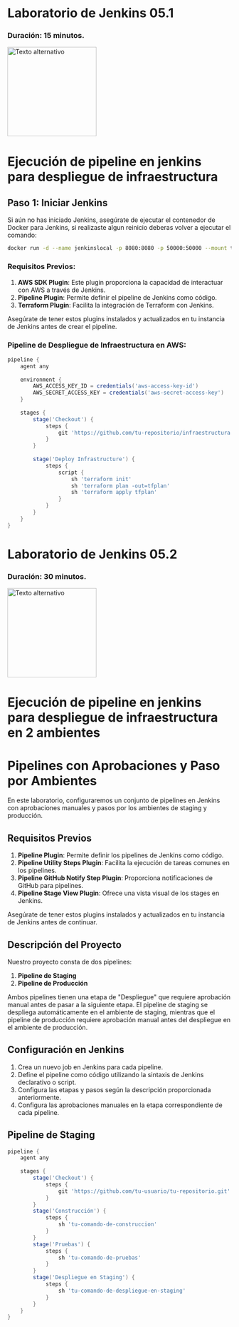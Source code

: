 # Laboratorio de Jenkins 05.1
### Duración: 15 minutos.
<img src="https://www.jenkins.io/images/logos/superhero/256.png" alt="Texto alternativo" width="200"/>

# Ejecución de pipeline en jenkins para despliegue de infraestructura

## Paso 1: Iniciar Jenkins

Si aún no has iniciado Jenkins, asegúrate de ejecutar el contenedor de Docker para Jenkins, si realizaste algun reinicio deberas volver a ejecutar el comando:

```bash
docker run -d --name jenkinslocal -p 8080:8080 -p 50000:50000 --mount type=volume,src=jenkinsvl,dst=/var/jenkins_home jenkins/jenkins
```

### Requisitos Previos:

1. **AWS SDK Plugin**: Este plugin proporciona la capacidad de interactuar con AWS a través de Jenkins.
2. **Pipeline Plugin**: Permite definir el pipeline de Jenkins como código.
3. **Terraform Plugin**: Facilita la integración de Terraform con Jenkins.

Asegúrate de tener estos plugins instalados y actualizados en tu instancia de Jenkins antes de crear el pipeline.

### Pipeline de Despliegue de Infraestructura en AWS:

```groovy
pipeline {
    agent any
    
    environment {
        AWS_ACCESS_KEY_ID = credentials('aws-access-key-id')
        AWS_SECRET_ACCESS_KEY = credentials('aws-secret-access-key')
    }
    
    stages {
        stage('Checkout') {
            steps {
                git 'https://github.com/tu-repositorio/infraestructura.git'
            }
        }
        
        stage('Deploy Infrastructure') {
            steps {
                script {
                    sh 'terraform init'
                    sh 'terraform plan -out=tfplan'
                    sh 'terraform apply tfplan'
                }
            }
        }
    }
}
```

# Laboratorio de Jenkins 05.2
### Duración: 30 minutos.
<img src="https://www.jenkins.io/images/logos/san-diego/256.png" alt="Texto alternativo" width="200"/>

# Ejecución de pipeline en jenkins para despliegue de infraestructura en 2 ambientes
# Pipelines con Aprobaciones y Paso por Ambientes

En este laboratorio, configuraremos un conjunto de pipelines en Jenkins con aprobaciones manuales y pasos por los ambientes de staging y producción.

## Requisitos Previos

1. **Pipeline Plugin**: Permite definir los pipelines de Jenkins como código.
2. **Pipeline Utility Steps Plugin**: Facilita la ejecución de tareas comunes en los pipelines.
3. **Pipeline GitHub Notify Step Plugin**: Proporciona notificaciones de GitHub para pipelines.
4. **Pipeline Stage View Plugin**: Ofrece una vista visual de los stages en Jenkins.

Asegúrate de tener estos plugins instalados y actualizados en tu instancia de Jenkins antes de continuar.

## Descripción del Proyecto

Nuestro proyecto consta de dos pipelines:

1. **Pipeline de Staging**
2. **Pipeline de Producción**

Ambos pipelines tienen una etapa de "Despliegue" que requiere aprobación manual antes de pasar a la siguiente etapa. El pipeline de staging se despliega automáticamente en el ambiente de staging, mientras que el pipeline de producción requiere aprobación manual antes del despliegue en el ambiente de producción.

## Configuración en Jenkins

1. Crea un nuevo job en Jenkins para cada pipeline.
2. Define el pipeline como código utilizando la sintaxis de Jenkins declarativo o script.
3. Configura las etapas y pasos según la descripción proporcionada anteriormente.
4. Configura las aprobaciones manuales en la etapa correspondiente de cada pipeline.

## Pipeline de Staging

```groovy
pipeline {
    agent any
    
    stages {
        stage('Checkout') {
            steps {
                git 'https://github.com/tu-usuario/tu-repositorio.git'
            }
        }
        stage('Construcción') {
            steps {
                sh 'tu-comando-de-construccion'
            }
        }
        stage('Pruebas') {
            steps {
                sh 'tu-comando-de-pruebas'
            }
        }
        stage('Despliegue en Staging') {
            steps {
                sh 'tu-comando-de-despliegue-en-staging'
            }
        }
    }
}
